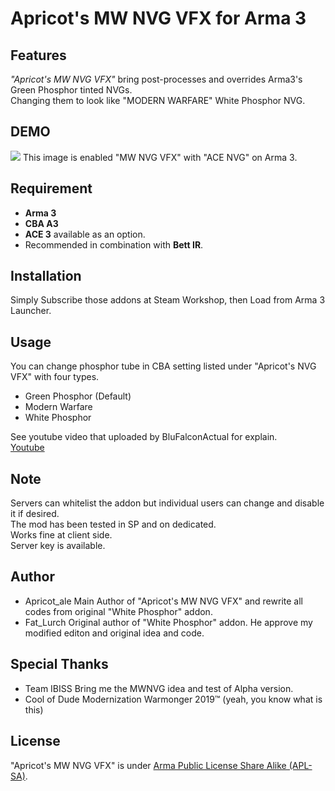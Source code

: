 # Apricot's MW NVG VFX for Arma 3

## Features
*"Apricot's MW NVG VFX"* bring post-processes and overrides Arma3's Green Phosphor tinted NVGs.  
Changing them to look like "MODERN WARFARE" White Phosphor NVG.

## DEMO
 
![](https://steamuserimages-a.akamaihd.net/ugc/998053045174517876/924538BB69FF798A04B83271905E5AFB7C7B82D5/)
This image is enabled "MW NVG VFX" with "ACE NVG" on Arma 3.

## Requirement

* **Arma 3**
* **CBA A3**
* **ACE 3** available as an option.
* Recommended in combination with **Bett IR**.

## Installation

Simply Subscribe those addons at Steam Workshop, then Load from Arma 3 Launcher.

## Usage

You can change phosphor tube in CBA setting listed under "Apricot's NVG VFX" with four types.  
* Green Phosphor (Default)
* Modern Warfare
* White Phosphor

See youtube video that uploaded by BluFalconActual for explain.  
[Youtube](https://www.youtube.com/watch?v=TKvn5cqhjD4)

## Note

Servers can whitelist the addon but individual users can change and disable it if desired.  
The mod has been tested in SP and on dedicated.  
Works fine at client side.  
Server key is available.  

## Author

* Apricot_ale
Main Author of "Apricot's MW NVG VFX" and rewrite all codes from original "White Phosphor" addon.
* Fat_Lurch
Original author of "White Phosphor" addon.
He approve my modified editon and original idea and code.

## Special Thanks

* Team IBISS
Bring me the MWNVG idea and test of Alpha version.
* Cool of Dude Modernization Warmonger 2019™
(yeah, you know what is this)

## License
 
"Apricot's MW NVG VFX" is under [Arma Public License Share Alike (APL-SA)](https://www.bohemia.net/community/licenses/arma-public-license-share-alike).
